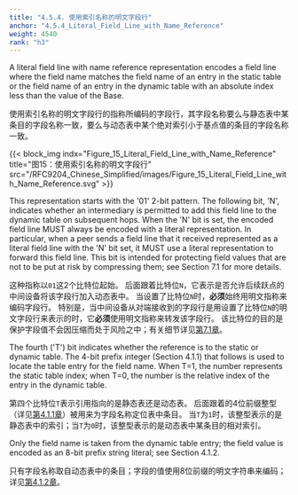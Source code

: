 ```yaml
---
title: "4.5.4. 使用索引名称的明文字段行"
anchor: "4.5.4_Literal_Field_Line_with_Name_Reference"
weight: 4540
rank: "h3"
---
```


A literal field line with name reference representation encodes a field line where the field name matches the field name of an entry in the static table or the field name of an entry in the dynamic table with an absolute index less than the value of the Base.

使用索引名称的明文字段行的指称所编码的字段行，其字段名称要么与静态表中某条目的字段名称一致，要么与动态表中某个绝对索引小于基点值的条目的字段名称一致。

{{< block_img
indx="Figure_15_Literal_Field_Line_with_Name_Reference"
title="图15：使用索引名称的明文字段行"
src="/RFC9204_Chinese_Simplified/images/Figure_15_Literal_Field_Line_with_Name_Reference.svg" >}}

This representation starts with the '01' 2-bit pattern. The following bit, 'N', indicates whether an intermediary is permitted to add this field line to the dynamic table on subsequent hops. When the 'N' bit is set, the encoded field line MUST always be encoded with a literal representation. In particular, when a peer sends a field line that it received represented as a literal field line with the 'N' bit set, it MUST use a literal representation to forward this field line. This bit is intended for protecting field values that are not to be put at risk by compressing them; see Section 7.1 for more details.

这种指称以`01`这2个比特位起始。
后面跟着比特位`N`，它表示是否允许后续跃点的中间设备将该字段行加入动态表中。
当设置了比特位`N`时，**必须**始终用明文指称来编码字段行。
特别是，当中间设备从对端接收到的字段行是用设置了比特位`N`的明文字段行来表示的时，它**必须**使用明文指称来转发该字段行。
该比特位的目的是保护字段值不会因压缩而处于风险之中；有关细节详见[第7.1章](#7.1_Probing_Dynamic_Table_State)。

The fourth ('T') bit indicates whether the reference is to the static or dynamic table. The 4-bit prefix integer (Section 4.1.1) that follows is used to locate the table entry for the field name. When T=1, the number represents the static table index; when T=0, the number is the relative index of the entry in the dynamic table.

第四个比特位`T`表示引用指向的是静态表还是动态表。
后面跟着的4位前缀整型（详见[第4.1.1章](#4.1.1_Prefixed_Integers)）被用来为字段名称定位表中条目。
当`T`为`1`时，该整型表示的是静态表中的索引；当`T`为`0`时，该整型表示的是动态表中某条目的相对索引。

Only the field name is taken from the dynamic table entry; the field value is encoded as an 8-bit prefix string literal; see Section 4.1.2.

只有字段名称取自动态表中的条目；字段的值使用8位前缀的明文字符串来编码；详见[第4.1.2章](#4.1.2_String_Literals)。
